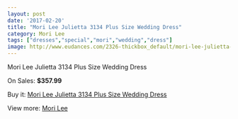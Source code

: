 ```yaml
---
layout: post
date: '2017-02-20'
title: "Mori Lee Julietta 3134 Plus Size Wedding Dress"
category: Mori Lee
tags: ["dresses","special","mori","wedding","dress"]
image: http://www.eudances.com/2326-thickbox_default/mori-lee-julietta-3134-plus-size-wedding-dress.jpg
---
```

Mori Lee Julietta 3134 Plus Size Wedding Dress

On Sales: **$357.99**
<a href="https://www.eudances.com/en/mori-lee/775-mori-lee-julietta-3134-plus-size-wedding-dress.html"><amp-img layout="responsive" width="600" height="600" src="//www.eudances.com/2326-thickbox_default/mori-lee-julietta-3134-plus-size-wedding-dress.jpg" alt="Mori Lee Julietta 3134 Plus Size Wedding Dress 0" /></a>
<a href="https://www.eudances.com/en/mori-lee/775-mori-lee-julietta-3134-plus-size-wedding-dress.html"><amp-img layout="responsive" width="600" height="600" src="//www.eudances.com/2327-thickbox_default/mori-lee-julietta-3134-plus-size-wedding-dress.jpg" alt="Mori Lee Julietta 3134 Plus Size Wedding Dress 1" /></a>
<a href="https://www.eudances.com/en/mori-lee/775-mori-lee-julietta-3134-plus-size-wedding-dress.html"><amp-img layout="responsive" width="600" height="600" src="//www.eudances.com/2328-thickbox_default/mori-lee-julietta-3134-plus-size-wedding-dress.jpg" alt="Mori Lee Julietta 3134 Plus Size Wedding Dress 2" /></a>

Buy it: [Mori Lee Julietta 3134 Plus Size Wedding Dress](https://www.eudances.com/en/mori-lee/775-mori-lee-julietta-3134-plus-size-wedding-dress.html "Mori Lee Julietta 3134 Plus Size Wedding Dress")

View more: [Mori Lee](https://www.eudances.com/en/9-mori-lee "Mori Lee")